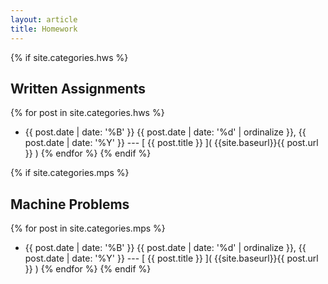 ```yaml
---
layout: article
title: Homework
---
```

{% if site.categories.hws %}
## Written Assignments ##
{% for post in site.categories.hws %}
- {{ post.date | date: '%B' }}
  {{ post.date | date: '%d' | ordinalize }}, {{ post.date | date: '%Y' }}
  --- [ {{ post.title }} ]( {{site.baseurl}}{{ post.url }} )
{% endfor %}
{% endif %}

{% if site.categories.mps %}
## Machine Problems ##
{% for post in site.categories.mps %}
- {{ post.date | date: '%B' }}
  {{ post.date | date: '%d' | ordinalize }}, {{ post.date | date: '%Y' }}
  --- [ {{ post.title }} ]( {{site.baseurl}}{{ post.url }} )
{% endfor %}
{% endif %}

